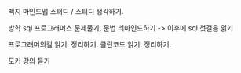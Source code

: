 
백지 마인드맵 스터디 / 스터디 생각하기.

방학
sql 프로그래머스 문제풀기, 문법 리마인드하기
-> 이후에 sql 첫걸음 읽기

프로그래머의길 읽기. 정리하기.
클린코드 읽기. 정리하기.

도커 강의 듣기